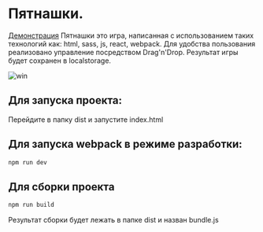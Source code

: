 # Пятнашки. 
<a href="https://monstradamys.github.io/Fifteen/" target="_blank">Демонстрация</a>
Пятнашки это игра, написанная с использованием таких технологий как: html, sass, js, react, webpack.
Для удобства пользования реализовано управление посредством Drag'n'Drop.
Результат игры будет сохранен в localstorage.

![win](https://pp.userapi.com/c850232/v850232497/499c1/uMpOc8YL4sk.jpg)

## Для запуска проекта:
Перейдите в папку dist и запустите index.html
## Для запуска webpack в режиме разработки:
```js
npm run dev
```
## Для сборки проекта
```js
npm run build
```
Результат сборки будет лежать в папке dist и назван bundle.js
